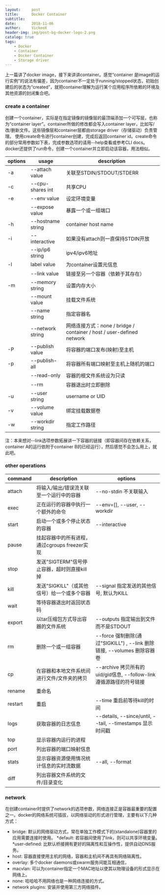```yaml
---
layout:     post
title:      Docker Container
subtitle:   
date:       2018-11-06
author:     VickeeX
header-img: img/post-bg-docker-logo-2.png
catalog: true
tags:
    - Docker
    - Container
    - Docker Container
    - Storage driver
---
```


上一篇讲了docker image，接下来讲讲container。感觉“container 是image的运行实例”的说法有偏差，因为container不一定处于running/stopped状态，初始创建后的状态为“created”，就把container理解为运行某个应用程序所依赖的环境及其他资源的封闭集合吧。

### create a container
创建一个container，实际是在指定镜像的镜像层的最顶端添加一个可写层，也称为“container layer”。container所做的修改都会写入container layer，比如写/改/删新文件。这些镜像层和container层都由storage driver（存储驱动）负责管理。
使用create命令进行container创建，完成后返回container id。create命令的部分常用参数如下表，完成参数选项的请用--help查看或参考CLI docs。docker还提供了run命令，创建一个container并立即启动该容器，用法相似。

|options | usage | description |
| ------ | ------ | ------ |
| -a | --attach value | 关联至STDIN/STDOUT/STDERR |
| -c | --cpu-shares int | 共享CPU |
| -e | --env value | 设定环境变量 |
|  | --expose value | 暴露一个或一组端口 |
| -h | --hostname string | container host name |
| -i | --interactive | 如果没有attach则一直保持STDIN开放 |
|  | --ip/ip6 string | ipv4/ipv6地址 |
| -l | label value | 为container设置元信息 |
|  | --link value | 链接至另一个容器（依赖于其存在） |
| -m | --memory string | 设置内存大小 |
|  | --mount value | 挂载文件系统 |
|  | --name string | 指定容器名 |
|  | --network string | 网络连接方式：none / bridge / container / host / user-defined network |
| -P | --publish value | 将容器的端口发布(映射)至主机 |
| -p | --publish-all | 将容器所有端口映射至主机上随机的端口 |
|  | --read-only | 容器的根文件系统设为只读 |
|  | --rm | 容器退出时立即删除 |
| -u | --user string | username or UID |
| -v | --volume value | 绑定挂载数据卷 |
| -w | --workdir string | 指定工作路径 |


注：本来想对--link选项参数拓展讲一下容器的链接（即容器间存在依赖关系，container A的运行依附于container B的已经运行），然后感觉不会怎么用上，就此吧。


### other operations

| command | description | options |
| ------ | ------ | ------ |
| attach | 将输入/输出/错误流关联至一个运行中的容器 | --no-stdin 不关联输入 |
| exec | 正在运行的容器中执行一个额外的命令 |  --env=[], --user, --workdir |
| start | 启动一个或多个停止状态的容器 | --interactive |
| pause | 挂起容器中的所有进程，通过cgroups freezer实现 |  |
| stop | 发送"SIGTERM"信号停止容器，超时则直接kill掉 |  |
| kill | 发送"SIGKILL"（或其他信号）给一个或多个容器 | --signal 指定发送的其他信号, 默认为KILL |
| wait | 等待容器退出时返回状态码 |  |
| export | 以tar压缩包方式导出容器的文件系统 | --outputs 指定输出到文件而不是STDOUT |
| rm | 删除一个或一组容器 | --force 强制删除(通过"SIGKILL") , --link 删除链接, --volumes 删除容器卷|
| cp | 在容器和本地文件系统间进行文件/文件夹的拷贝 | --archive 拷贝所有的uid/gid信息, --follow-link 遵循源路径的符号链接 |
| rename | 重命名 |  |
| restart | 重启| --time 重启前等待kill的时间 |
| logs | 获取容器的日志信息 | --details, --since/until, --tail, --timestamps 显示时间戳 |
| top | 显示容器内运行的进程 |  |
| port | 列出容器的端口映射信息 |  |
| stats | 显示容器资源使用情况统计信息的实时流数据 | --all, --format |
| diff | 列出容器文件系统的文件/目录变化 |  |


### network
在创建container时提供了network的选项参数，网络连接正是容器最重要的配置之一。docker的网络系统可插拔，以网络驱动的形式进行管理，主要有以下几种方式：
* bridge: 默认的网络驱动方式，常在单独工作模式下的(standalone)容器里的应用需要连接时使用。
   *default: 若容器间使用了link，则可以共享环境变量。
   *user-defined: 比默认桥接拥有更好的隔离性和互操作性，提供自动DNS服务。
* host: 容器直接使用主机的网络，容器和主机间不再具有网络隔离性。
* overlay: 多个docker daemons或swarm服务间能互相通信，
* macvlan: 可以为container指定一个MAC地址以使其以物理设备的形式显示在网络上。
* none: 哈哈哈不用网络也是一种网络连接的方式。
* network plugins: 安装并使用第三方网络插件。

